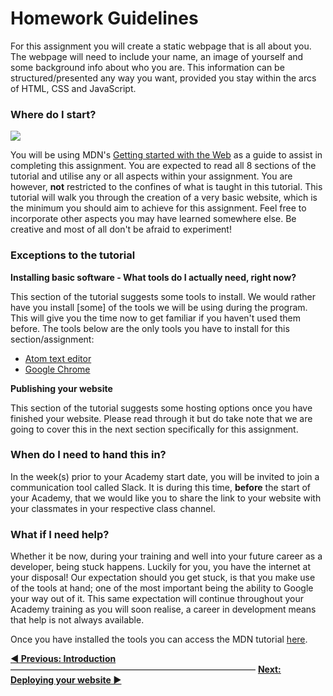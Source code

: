 # Homework Guidelines

For this assignment you will create a static webpage that is all about you. The webpage will need to include your name, an image of yourself and some background info about who you are. This information can be structured/presented any way you want, provided you stay within the arcs of HTML, CSS and JavaScript.

### Where do I start?

![](https://cd.sseu.re/Getting_started_with_the_Web_-_Learn_web_development__MDN_2018-03-16_15-20-30.png)

You will be using MDN's [Getting started with the Web](https://developer.mozilla.org/en-US/docs/Learn/Getting_started_with_the_web) as a guide to assist in completing this assignment. You are expected to read all 8 sections of the tutorial and utilise any or all aspects within your assignment. You are however, **not** restricted to the confines of what is taught in this tutorial. This tutorial will walk you through the creation of a very basic website, which is the minimum you should aim to achieve for this assignment. Feel free to incorporate other aspects you may have learned somewhere else. Be creative and most of all don't be afraid to experiment!

### Exceptions to the tutorial

**Installing basic software - What tools do I actually need, right now?**

This section of the tutorial suggests some tools to install. We would rather have you install [some] of the tools we will be using during the program. This will give you the time now to get familiar if you haven't used them before. The tools below are the only tools you have to install for this section/assignment:

* [Atom text editor](https://atom.io/)
* [Google Chrome](https://www.google.com/chrome/)

**Publishing your website**

This section of the tutorial suggests some hosting options once you have finished your website. Please read through it but do take note that we are going to cover this in the next section specifically for this assignment.

### When do I need to hand this in?

In the week(s) prior to your Academy start date, you will be invited to join a communication tool called Slack. It is during this time, **before** the start of your Academy, that we would like you to share the link to your website with your classmates in your respective class channel.

### What if I need help?

Whether it be now, during your training and well into your future career as a developer, being stuck happens. Luckily for you, you have the internet at your disposal! Our expectation should you get stuck, is that you make use of the tools at hand; one of the most important being the ability to Google your way out of it. This same expectation will continue throughout your Academy training as you will soon realise, a career in development means that help is not always available.

Once you have installed the tools you can access the MDN tutorial [here](https://developer.mozilla.org/en-US/docs/Learn/Getting_started_with_the_web).

**[◀ Previous: Introduction](https://github.com/Codaisseur/pre-academy-homework/tree/master/01.%20Guidelines)** ―――――――――――――――――――――――――――― **[Next: Deploying your website ▶](https://github.com/Codaisseur/pre-academy-homework/tree/master/02.%20Deployment)**

